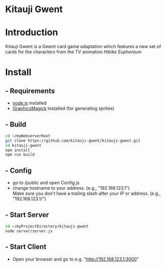 # Kitauji Gwent

# Introduction

Kitauji Gwent is a Gwent card game adaptation which features a new set of cards for the characters from the TV animation *Hibike Euphonium*

# Install
## - Requirements
- [node.js](https://nodejs.org/) installed
- [GraphicsMagick](http://www.graphicsmagick.org) installed (for generating sprites)

## - Build

```sh
cd ~/myWebserverRoot
git clone https://github.com/kitauji-gwent/kitauji-gwent.git
cd kitauji-gwent
npm install
npm run build
```


## - Config
- go to /public and open Config.js
- change hostname to your address. (e.g., "192.168.123.1") <br>Make sure you don't have a trailing slash after your IP or address. (e.g., "192.168.123.1/")

## - Start Server
```sh
cd ~/myProjectDirectory/kitauji-gwent
node server/server.js
```

## - Start Client
- Open your browser and go to e.g. "http://192.168.123.1:3000"
